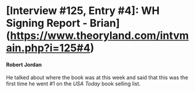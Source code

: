 # [Interview #125, Entry #4]: WH Signing Report - Brian](https://www.theoryland.com/intvmain.php?i=125#4)

#### Robert Jordan

He talked about where the book was at this week and said that this was the first time he went #1 on the
*USA Today*
book selling list.

